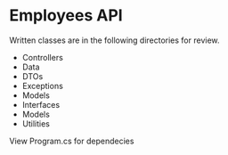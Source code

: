 # Employees API

Written classes are in the following directories for review.
- Controllers
- Data
- DTOs
- Exceptions
- Models
- Interfaces
- Models
- Utilities

View Program.cs for dependecies